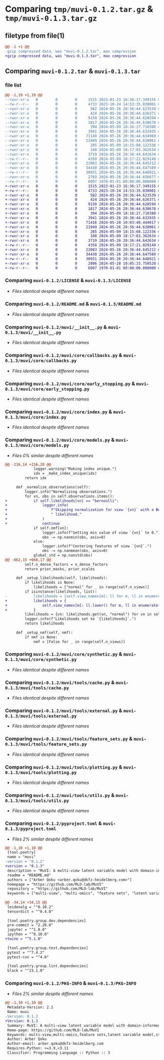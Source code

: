 # Comparing `tmp/muvi-0.1.2.tar.gz` & `tmp/muvi-0.1.3.tar.gz`

## filetype from file(1)

```diff
@@ -1 +1 @@
-gzip compressed data, was "muvi-0.1.2.tar", max compression
+gzip compressed data, was "muvi-0.1.3.tar", max compression
```

## Comparing `muvi-0.1.2.tar` & `muvi-0.1.3.tar`

### file list

```diff
@@ -1,19 +1,19 @@
--rwxr-xr-x   0        0        0     1515 2023-01-23 16:36:17.349155 muvi-0.1.2/LICENSE
--rw-r--r--   0        0        0     4733 2023-10-24 14:53:35.030001 muvi-0.1.2/README.md
--rwxr-xr-x   0        0        0      582 2024-05-26 20:36:44.623539 muvi-0.1.2/muvi/__init__.py
--rwxr-xr-x   0        0        0      424 2024-05-26 20:36:44.626371 muvi-0.1.2/muvi/core/__init__.py
--rwxr-xr-x   0        0        0     9150 2024-05-26 20:36:44.628594 muvi-0.1.2/muvi/core/callbacks.py
--rwxr-xr-x   0        0        0     1817 2024-05-26 20:36:44.630678 muvi-0.1.2/muvi/core/early_stopping.py
--rwxr-xr-x   0        0        0      394 2024-05-09 18:16:27.710380 muvi-0.1.2/muvi/core/gpu.py
--rwxr-xr-x   0        0        0     3941 2024-05-26 20:36:44.632935 muvi-0.1.2/muvi/core/index.py
--rwxr-xr-x   0        0        0    71140 2024-05-26 20:36:44.634969 muvi-0.1.2/muvi/core/models.py
--rwxr-xr-x   0        0        0    21949 2024-05-26 20:36:44.638061 muvi-0.1.2/muvi/core/synthetic.py
--rwxr-xr-x   0        0        0      285 2024-05-09 18:15:08.122336 muvi-0.1.2/muvi/log.conf
--rwxr-xr-x   0        0        0      108 2024-05-09 18:17:03.362634 muvi-0.1.2/muvi/tools/__init__.py
--rwxr-xr-x   0        0        0     3719 2024-05-26 20:36:44.642634 muvi-0.1.2/muvi/tools/cache.py
--rw-r--r--   0        0        0     4358 2024-05-09 18:17:21.029149 muvi-0.1.2/muvi/tools/external.py
--rwxr-xr-x   0        0        0    22083 2024-05-26 20:36:44.645212 muvi-0.1.2/muvi/tools/feature_sets.py
--rwxr-xr-x   0        0        0    34430 2024-05-26 20:36:44.647589 muvi-0.1.2/muvi/tools/plotting.py
--rw-r--r--   0        0        0    30931 2024-05-26 20:36:44.648921 muvi-0.1.2/muvi/tools/utils.py
--rwxr-xr-x   0        0        0     2789 2024-05-26 20:36:44.656677 muvi-0.1.2/pyproject.toml
--rw-r--r--   0        0        0     6097 1970-01-01 00:00:00.000000 muvi-0.1.2/PKG-INFO
+-rwxr-xr-x   0        0        0     1515 2023-01-23 16:36:17.349155 muvi-0.1.3/LICENSE
+-rw-r--r--   0        0        0     4733 2023-10-24 14:53:35.030001 muvi-0.1.3/README.md
+-rwxr-xr-x   0        0        0      582 2024-05-26 20:36:44.623539 muvi-0.1.3/muvi/__init__.py
+-rwxr-xr-x   0        0        0      424 2024-05-26 20:36:44.626371 muvi-0.1.3/muvi/core/__init__.py
+-rwxr-xr-x   0        0        0     9150 2024-05-26 20:36:44.628594 muvi-0.1.3/muvi/core/callbacks.py
+-rwxr-xr-x   0        0        0     1817 2024-05-26 20:36:44.630678 muvi-0.1.3/muvi/core/early_stopping.py
+-rwxr-xr-x   0        0        0      394 2024-05-09 18:16:27.710380 muvi-0.1.3/muvi/core/gpu.py
+-rwxr-xr-x   0        0        0     3941 2024-05-26 20:36:44.632935 muvi-0.1.3/muvi/core/index.py
+-rwxr-xr-x   0        0        0    71416 2024-05-28 10:03:40.444017 muvi-0.1.3/muvi/core/models.py
+-rwxr-xr-x   0        0        0    21949 2024-05-26 20:36:44.638061 muvi-0.1.3/muvi/core/synthetic.py
+-rwxr-xr-x   0        0        0      285 2024-05-09 18:15:08.122336 muvi-0.1.3/muvi/log.conf
+-rwxr-xr-x   0        0        0      108 2024-05-09 18:17:03.362634 muvi-0.1.3/muvi/tools/__init__.py
+-rwxr-xr-x   0        0        0     3719 2024-05-26 20:36:44.642634 muvi-0.1.3/muvi/tools/cache.py
+-rw-r--r--   0        0        0     4358 2024-05-09 18:17:21.029149 muvi-0.1.3/muvi/tools/external.py
+-rwxr-xr-x   0        0        0    22083 2024-05-26 20:36:44.645212 muvi-0.1.3/muvi/tools/feature_sets.py
+-rwxr-xr-x   0        0        0    34430 2024-05-26 20:36:44.647589 muvi-0.1.3/muvi/tools/plotting.py
+-rw-r--r--   0        0        0    30931 2024-05-26 20:36:44.648921 muvi-0.1.3/muvi/tools/utils.py
+-rwxr-xr-x   0        0        0     2806 2024-05-28 10:05:33.750520 muvi-0.1.3/pyproject.toml
+-rw-r--r--   0        0        0     6097 1970-01-01 00:00:00.000000 muvi-0.1.3/PKG-INFO
```

### Comparing `muvi-0.1.2/LICENSE` & `muvi-0.1.3/LICENSE`

 * *Files identical despite different names*

### Comparing `muvi-0.1.2/README.md` & `muvi-0.1.3/README.md`

 * *Files identical despite different names*

### Comparing `muvi-0.1.2/muvi/__init__.py` & `muvi-0.1.3/muvi/__init__.py`

 * *Files identical despite different names*

### Comparing `muvi-0.1.2/muvi/core/callbacks.py` & `muvi-0.1.3/muvi/core/callbacks.py`

 * *Files identical despite different names*

### Comparing `muvi-0.1.2/muvi/core/early_stopping.py` & `muvi-0.1.3/muvi/core/early_stopping.py`

 * *Files identical despite different names*

### Comparing `muvi-0.1.2/muvi/core/index.py` & `muvi-0.1.3/muvi/core/index.py`

 * *Files identical despite different names*

### Comparing `muvi-0.1.2/muvi/core/models.py` & `muvi-0.1.3/muvi/core/models.py`

 * *Files 0% similar despite different names*

```diff
@@ -216,14 +216,20 @@
             logger.warning("Making index unique.")
             idx = _make_index_unique(idx)
         return idx
 
     def _normalize_observations(self):
         logger.info("Normalizing observations.")
         for vn, obs in self.observations.items():
+            if self.likelihoods[vn] == "bernoulli":
+                logger.info(
+                    f"Skipping normalization for view `{vn}` with a Bernoulli"
+                    " likelihood."
+                )
+                continue
             if self.nmf[vn]:
                 logger.info(f"Setting min value of view `{vn}` to 0.")
                 obs -= np.nanmin(obs, axis=0)
             else:
                 logger.info(f"Centering features of view `{vn}`.")
                 obs -= np.nanmean(obs, axis=0)
             global_std = np.nanstd(obs)
@@ -662,15 +668,17 @@
         self.n_dense_factors = n_dense_factors
         return prior_masks, prior_scales
 
     def _setup_likelihoods(self, likelihoods):
         if likelihoods is None:
             likelihoods = ["normal" for _ in range(self.n_views)]
         if isinstance(likelihoods, list):
-            likelihoods = {self.view_names[m]: ll for m, ll in enumerate(likelihoods)}
+            likelihoods = {
+                self.view_names[m]: ll.lower() for m, ll in enumerate(likelihoods)
+            }
         likelihoods = {vn: likelihoods.get(vn, "normal") for vn in self.view_names}
         logger.info(f"Likelihoods set to `{likelihoods}`.")
         return likelihoods
 
     def _setup_nmf(self, nmf):
         if nmf is None:
             nmf = [False for _ in range(self.n_views)]
```

### Comparing `muvi-0.1.2/muvi/core/synthetic.py` & `muvi-0.1.3/muvi/core/synthetic.py`

 * *Files identical despite different names*

### Comparing `muvi-0.1.2/muvi/tools/cache.py` & `muvi-0.1.3/muvi/tools/cache.py`

 * *Files identical despite different names*

### Comparing `muvi-0.1.2/muvi/tools/external.py` & `muvi-0.1.3/muvi/tools/external.py`

 * *Files identical despite different names*

### Comparing `muvi-0.1.2/muvi/tools/feature_sets.py` & `muvi-0.1.3/muvi/tools/feature_sets.py`

 * *Files identical despite different names*

### Comparing `muvi-0.1.2/muvi/tools/plotting.py` & `muvi-0.1.3/muvi/tools/plotting.py`

 * *Files identical despite different names*

### Comparing `muvi-0.1.2/muvi/tools/utils.py` & `muvi-0.1.3/muvi/tools/utils.py`

 * *Files identical despite different names*

### Comparing `muvi-0.1.2/pyproject.toml` & `muvi-0.1.3/pyproject.toml`

 * *Files 2% similar despite different names*

```diff
@@ -1,10 +1,10 @@
 [tool.poetry]
 name = "muvi"
-version = "0.1.2"
+version = "0.1.3"
 description = "MuVI: A multi-view latent variable model with domain-informed structured sparsity for integrating noisy feature sets."
 readme = "README.md"
 authors = ["Arber Qoku <arber.qoku@dkfz-heidelberg.com>"]
 homepage = "https://github.com/MLO-lab/MuVI"
 repository = "https://github.com/MLO-lab/MuVI"
 keywords = ["multi-view", "multi-omics", "feature sets", "latent variable model", "structured sparsity", "variational inference", "single-cell"]
 
@@ -34,14 +34,15 @@
 leidenalg = "^0.10.2"
 tensordict = "^0.4.0"
 
 [tool.poetry.group.dev.dependencies]
 pre-commit = "2.20.0"
 jupyter = "^1.0.0"
 ipython = "^8.10.0"
+twine = "^5.1.0"
 
 [tool.poetry.group.test.dependencies]
 pytest = "^7.4.2"
 pytest-cov = "^4.0"
 
 [tool.poetry.group.lint.dependencies]
 black = "^23.1.0"
```

### Comparing `muvi-0.1.2/PKG-INFO` & `muvi-0.1.3/PKG-INFO`

 * *Files 2% similar despite different names*

```diff
@@ -1,10 +1,10 @@
 Metadata-Version: 2.1
 Name: muvi
-Version: 0.1.2
+Version: 0.1.3
 Summary: MuVI: A multi-view latent variable model with domain-informed structured sparsity for integrating noisy feature sets.
 Home-page: https://github.com/MLO-lab/MuVI
 Keywords: multi-view,multi-omics,feature sets,latent variable model,structured sparsity,variational inference,single-cell
 Author: Arber Qoku
 Author-email: arber.qoku@dkfz-heidelberg.com
 Requires-Python: >=3.9,<3.11
 Classifier: Programming Language :: Python :: 3
```

